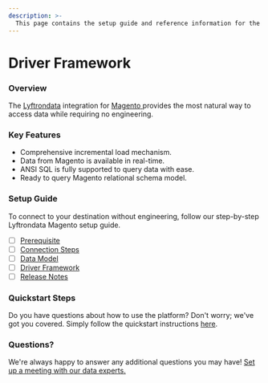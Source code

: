 ```yaml
---
description: >-
  This page contains the setup guide and reference information for the Magento source connector.
---
```


# Driver Framework

### Overview

The [Lyftrondata](https://www.lyftrondata.com/) integration for [Magento](https://www.lyftrondata.com/integration/magento/)[ ](https://www.lyftrondata.com/integration/magento/)provides the most natural way to access data while requiring no engineering.

### Key Features

* Comprehensive incremental load mechanism.
* Data from Magento is available in real-time.&#x20;
* ANSI SQL is fully supported to query data with ease.
* Ready to query Magento relational schema model.

### Setup Guide

To connect to your destination without engineering, follow our step-by-step Lyftrondata Magento setup guide.

* [ ] [Prerequisite](../../commerce-analytics/magento/prerequisite.md)
* [ ] [Connection Steps](../../commerce-analytics/magento/connection-steps.md)
* [ ] [Data Model](../../commerce-analytics/magento/data-model/)
* [ ] [Driver Framework](../../commerce-analytics/magento/driver-framework/)
* [ ] [Release Notes](../../commerce-analytics/magento/release-notes.md)

### Quickstart Steps

Do you have questions about how to use the platform? Don't worry; we've got you covered. Simply follow the quickstart instructions [here](../../../quickstart-steps.md).

### Questions? <a href="#questions" id="questions"></a>

We're always happy to answer any additional questions you may have! [Set up a meeting with our data experts.](https://www.lyftrondata.com/book-a-meeting/)


